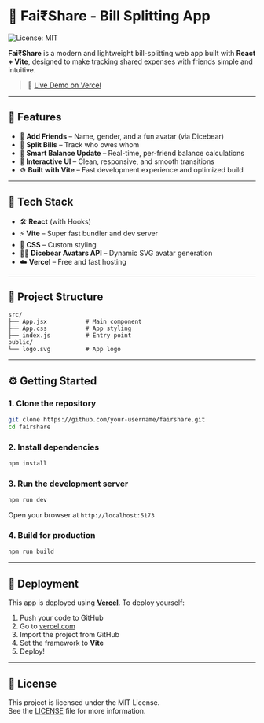 # 💸 Fai₹Share - Bill Splitting App
![License: MIT](https://img.shields.io/badge/License-MIT-green.svg)

**Fai₹Share** is a modern and lightweight bill-splitting web app built with **React + Vite**, designed to make tracking shared expenses with friends simple and intuitive.

> 🚀 [Live Demo on Vercel](https://fairshare-ten.vercel.app/)

---

## 📌 Features

* 👥 **Add Friends** – Name, gender, and a fun avatar (via Dicebear)
* 💸 **Split Bills** – Track who owes whom
* 🔄 **Smart Balance Update** – Real-time, per-friend balance calculations
* 🧭 **Interactive UI** – Clean, responsive, and smooth transitions
* ⚙️ **Built with Vite** – Fast development experience and optimized build

---

## 🧪 Tech Stack

* 🛠️ **React** (with Hooks)
* ⚡ **Vite** – Super fast bundler and dev server
* 🎨 **CSS** – Custom styling
* 🧑‍🎨 **Dicebear Avatars API** – Dynamic SVG avatar generation
* ☁️ **Vercel** – Free and fast hosting

---

## 📂 Project Structure

```
src/
├── App.jsx           # Main component
├── App.css           # App styling
├── index.js          # Entry point
public/
└── logo.svg          # App logo
```

---

## ⚙️ Getting Started

### 1. Clone the repository

```bash
git clone https://github.com/your-username/fairshare.git
cd fairshare
```

### 2. Install dependencies

```bash
npm install
```

### 3. Run the development server

```bash
npm run dev
```

Open your browser at `http://localhost:5173`

### 4. Build for production

```bash
npm run build
```

---

## 🔗 Deployment

This app is deployed using [**Vercel**](https://vercel.com). To deploy yourself:

1. Push your code to GitHub
2. Go to [vercel.com](https://vercel.com)
3. Import the project from GitHub
4. Set the framework to **Vite**
5. Deploy!

---

## 📝 License

This project is licensed under the MIT License.  
See the [LICENSE](./LICENSE) file for more information.
